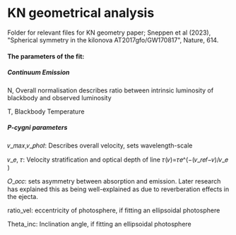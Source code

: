# KN geometrical analysis

Folder for relevant files for KN geometry paper; 
Sneppen et al (2023), "Spherical symmetry in the kilonova AT2017gfo/GW170817", Nature, 614.

#### The parameters of the fit: 
##### Continuum Emission 
N, Overall normalisation describes ratio between intrinsic luminosity of blackbody and observed luminosity

T, Blackbody Temperature

##### P-cygni parameters
𝑣_𝑚𝑎𝑥,𝑣_𝑝ℎ𝑜𝑡: Describes overall velocity, sets wavelength-scale

𝑣_𝑒, 𝜏: Velocity stratification and optical depth of line 𝜏(𝑣)=𝜏𝑒^(−(𝑣_𝑟𝑒𝑓−𝑣)/𝑣_𝑒 )

𝑂_𝑜𝑐𝑐: sets asymmetry between absorption and emission. Later research has explained this as being well-explained as due to reverberation effects in the ejecta. 

ratio_vel: eccentricity of photosphere, if fitting an ellipsoidal photosphere

Theta_inc: Inclination angle, if fitting an ellipsoidal photosphere

